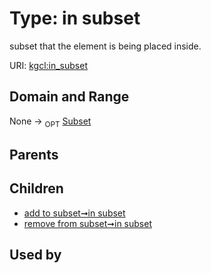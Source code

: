 
# Type: in subset


subset that the element is being placed inside.

URI: [kgcl:in_subset](http://w3id.org/kgclin_subset)


## Domain and Range

None ->  <sub>OPT</sub> [Subset](Subset.md)

## Parents


## Children

 *  [add to subset➞in subset](add_to_subset_in_subset.md)
 *  [remove from subset➞in subset](remove_from_subset_in_subset.md)

## Used by

